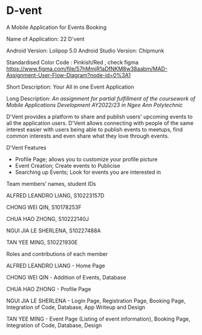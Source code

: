 # D-vent
A Mobile Application for Events Booking


Name of Application: 22 D'vent

Android Version: Lolipop 5.0 
Android Studio Version: Chipmunk

Standardised Color Code : Pinkish/Red , check figma
https://www.figma.com/file/57hMmjR1aDfNKM8w38aabm/MAD-Assignment-User-Flow-Diagram?node-id=0%3A1 

Short Description:
Your All in one Event Application

Long Description:
*An assignment for partial fulfillment of the coursework of Mobile Applications Development AY2022/23 in Ngee Ann Polytechnic*

D'Vent provides a platform to share and publish users' upcoming events to all the application users. D'Vent allows connecting with people of the same interest easier with users being able to publish events to meetups, find common interests and even share what they love through events. 

D'Vent Features
- Profile Page; allows you to customize your profile picture
- Event Creation; Create events to Publicise
- Searching up Events; Look for events you are interested in

Team members’ names, student IDs

  ALFRED LEANDRO LIANG, S10223157D
  
  CHONG WEI QIN, S10178253F
  
  CHUA HAO ZHONG, S10222140J
  
  NGUI JIA LE SHERLENA, S10227488A
  
  TAN YEE MING, S10221930E

  
Roles and contributions of each member

  ALFRED LEANDRO LIANG - Home Page
  
  CHONG WEI QIN - Addition of Events, Database
  
  CHUA HAO ZHONG - Profile Page
  
  NGUI JIA LE SHERLENA - Login Page, Registration Page, Booking Page, Integration of Code, Database, App Writeup and Design
  
  TAN YEE MING - Event Page (Listing of event information), Booking Page, Integration of Code, Database, Design

